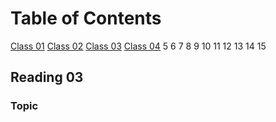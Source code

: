 # Table of Contents

[Class 01](class-01.md)
[Class 02](class-02.md)
[Class 03](class-03.md)
[Class 04](class-04.md)
5
6
7
8
9
10
11
12
13
14
15

## Reading 03

### Topic
